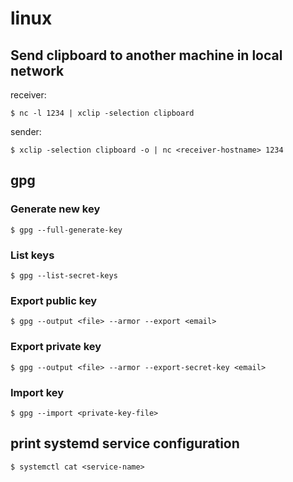 # linux

## Send clipboard to another machine in local network

receiver:

    $ nc -l 1234 | xclip -selection clipboard

sender:

    $ xclip -selection clipboard -o | nc <receiver-hostname> 1234

## gpg

### Generate new key

    $ gpg --full-generate-key

### List keys

    $ gpg --list-secret-keys

### Export public key

    $ gpg --output <file> --armor --export <email>

### Export private key

    $ gpg --output <file> --armor --export-secret-key <email>

### Import key

    $ gpg --import <private-key-file>

## print systemd service configuration

	$ systemctl cat <service-name>
